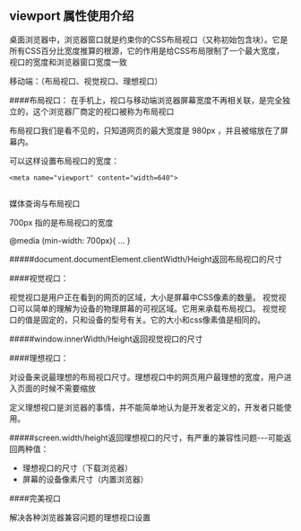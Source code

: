 ## viewport 属性使用介绍 

桌面浏览器中，浏览器窗口就是约束你的CSS布局视口（又称初始包含块）。它是所有CSS百分比宽度推算的根源，它的作用是给CSS布局限制了一个最大宽度，视口的宽度和浏览器窗口宽度一致

移动端：（布局视口、视觉视口、理想视口）

####布局视口：
在手机上，视口与移动端浏览器屏幕宽度不再相关联，是完全独立的，这个浏览器厂商定的视口被称为布局视口

布局视口我们是看不见的，只知道网页的最大宽度是 980px ，并且被缩放在了屏幕内。

可以这样设置布局视口的宽度：

```
<meta name="viewport" content="width=640">


```
媒体查询与布局视口

700px 指的是布局视口的宽度


@media (min-width: 700px){
    ...
}

#####document.documentElement.clientWidth/Height返回布局视口的尺寸

####视觉视口：

视觉视口是用户正在看到的网页的区域，大小是屏幕中CSS像素的数量。
视觉视口可以简单的理解为设备的物理屏幕的可视区域。它用来承载布局视口。
视觉视口的值是固定的，只和设备的型号有关。它的大小和css像素值是相同的。

#####window.innerWidth/Height返回视觉视口的尺寸

####理想视口：

对设备来说最理想的布局视口尺寸。理想视口中的网页用户最理想的宽度，用户进入页面的时候不需要缩放


<meta name="viewport" content="width=device-width">







定义理想视口是浏览器的事情，并不能简单地认为是开发者定义的，开发者只能使用。

#####screen.width/height返回理想视口的尺寸，有严重的兼容性问题---可能返回两种值：

- 理想视口的尺寸（下载浏览器）
- 屏幕的设备像素尺寸（内置浏览器）

####完美视口

解决各种浏览器兼容问题的理想视口设置


<meta name="viewport" content="width=device-width,initial-scale=1">






